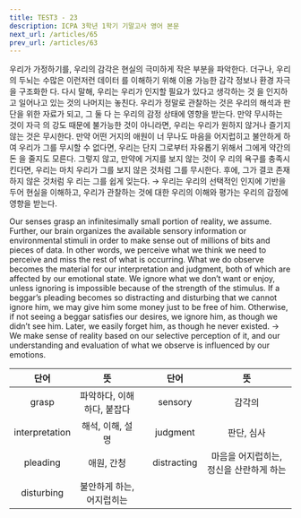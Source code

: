 ```yaml
---
title: TEST3 - 23
description: ICPA 3학년 1학기 기말고사 영어 본문
next_url: /articles/65
prev_url: /articles/63
---
```


우리가 가정하기를, 우리의 감각은 현실의 극미하게 작은 부분을 파악한다. 더구나, 우리의 두뇌는 수많은 이런저런 데이터 를 이해하기 위해 이용 가능한 감각 정보나 환경 자극을 구조화한 다. 다시 말해, 우리는 우리가 인지할 필요가 있다고 생각하는 것 을 인지하고 일어나고 있는 것의 나머지는 놓친다. 우리가 정말로 관찰하는 것은 우리의 해석과 판단을 위한 자료가 되고, 그 둘 다 는 우리의 감정 상태에 영향을 받는다. 만약 무시하는 것이 자극 의 강도 때문에 불가능한 것이 아니라면, 우리는 우리가 원하지 않거나 즐기지 않는 것은 무시한다. 만약 어떤 거지의 애원이 너 무나도 마음을 어지럽히고 불안하게 하여 우리가 그를 무시할 수 없다면, 우리는 단지 그로부터 자유롭기 위해서 그에게 약간의 돈 을 줄지도 모른다. 그렇지 않고, 만약에 거지를 보지 않는 것이 우 리의 욕구를 충족시킨다면, 우리는 마치 우리가 그를 보지 않은 것처럼 그를 무시한다. 후에, 그가 결코 존재하지 않은 것처럼 우 리는 그를 쉽게 잊는다. → 우리는 우리의 선택적인 인지에 기반을 두어 현실을 이해하고, 우리가 관찰하는 것에 대한 우리의 이해와 평가는 우리의 감정에 영향을 받는다.

Our senses grasp an infinitesimally small portion of reality, we assume. Further, our brain organizes the available sensory information or environmental stimuli in order to make sense out of millions of bits and pieces of data. In other words, we perceive what we think we need to perceive and miss the rest of what is occurring. What we do observe becomes the material for our interpretation and judgment, both of which are affected by our emotional state. We ignore what we don’t want or enjoy, unless ignoring is impossible because of the strength of the stimulus. If a beggar’s pleading becomes so distracting and disturbing that we cannot ignore him, we may give him some money just to be free of him. Otherwise, if not seeing a beggar satisfies our desires, we ignore him, as though we didn’t see him. Later, we easily forget him, as though he never existed. -> We make sense of reality based on our selective perception of it, and our understanding and evaluation of what we observe is influenced by our emotions.

|단어|뜻| |단어|뜻|
|:--------------:|:------------------------------:|-|:--------------:|:------------------------------:|
|grasp|파악하다, 이해하다, 붙잡다||sensory|감각의|
|interpretation|해석, 이해, 설명||judgment|판단, 심사|
|pleading|애원, 간청||distracting|마음을 어지럽히는, 정신을 산란하게 하는|
|disturbing|불안하게 하는, 어지럽히는||||
